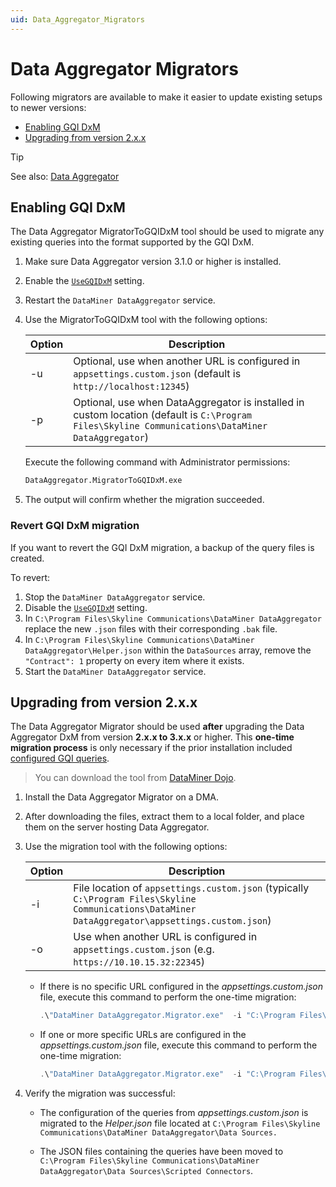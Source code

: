 ```yaml
---
uid: Data_Aggregator_Migrators
---
```


# Data Aggregator Migrators

Following migrators are available to make it easier to update existing setups to newer versions:

* [Enabling GQI DxM](#enabling-gqi-dxm)
* [Upgrading from version 2.x.x](#upgrading-from-version-2xx)

> [!TIP]
> See also: [Data Aggregator](xref:Data_Aggregator_DxM)

## Enabling GQI DxM

The Data Aggregator MigratorToGQIDxM tool should be used to migrate any existing queries into the format supported by the GQI DxM.

1. Make sure Data Aggregator version 3.1.0 or higher is installed.

1. Enable the [`UseGQIDxM`](xref:Data_Aggregator_settings#GQI_DxM) setting.

1. Restart the `DataMiner DataAggregator` service.

1. Use the MigratorToGQIDxM tool with the following options:

    | Option | Description |
    |--|--|
    | -u | Optional, use when another URL is configured in `appsettings.custom.json` (default is `http://localhost:12345`) |
    | -p | Optional, use when DataAggregator is installed in custom location (default is `C:\Program Files\Skyline Communications\DataMiner DataAggregator`) |

    Execute the following command with Administrator permissions:

    ```bat
    DataAggregator.MigratorToGQIDxM.exe
    ```

1. The output will confirm whether the migration succeeded.

### Revert GQI DxM migration

If you want to revert the GQI DxM migration, a backup of the query files is created.

To revert:

1. Stop the `DataMiner DataAggregator` service.
1. Disable the [`UseGQIDxM`](xref:Data_Aggregator_settings#GQI_DxM) setting.
1. In `C:\Program Files\Skyline Communications\DataMiner DataAggregator` replace the new `.json` files with their corresponding `.bak` file.
1. In `C:\Program Files\Skyline Communications\DataMiner DataAggregator\Helper.json` within the `DataSources` array, remove the `"Contract": 1` property on every item where it exists.
1. Start the `DataMiner DataAggregator` service.

## Upgrading from version 2.x.x

The Data Aggregator Migrator should be used **after** upgrading the Data Aggregator DxM from version **2.x.x to 3.x.x** or higher. This **one-time migration process** is only necessary if the prior installation included [configured GQI queries](xref:Data_Aggregator_queries).

> You can download the tool from [DataMiner Dojo](https://community.dataminer.services/download/data-aggregator-migrator/).

1. Install the Data Aggregator Migrator on a DMA.

1. After downloading the files, extract them to a local folder, and place them on the server hosting Data Aggregator.

1. Use the migration tool with the following options:

   | Option | Description |
   |--|--|
   | -i | File location of `appsettings.custom.json` (typically `C:\Program Files\Skyline Communications\DataMiner DataAggregator\appsettings.custom.json`) |
   | -o | Use when another URL is configured in `appsettings.custom.json` (e.g. `https://10.10.15.32:22345`) |

   - If there is no specific URL configured in the *appsettings.custom.json* file, execute this command to perform the one-time migration:

     ```powershell
     .\"DataMiner DataAggregator.Migrator.exe"  -i "C:\Program Files\Skyline Communications\DataMiner DataAggregator\appsettings.custom.json" 
     ```

   - If one or more specific URLs are configured in the *appsettings.custom.json* file, execute this command to perform the one-time migration:

     ```powershell
     .\"DataMiner DataAggregator.Migrator.exe"  -i "C:\Program Files\Skyline Communications\DataMiner DataAggregator\appsettings.custom.json" -o "https://10.10.15.32:22345/api/" 
     ```

1. Verify the migration was successful:

   - The configuration of the queries from *appsettings.custom.json* is migrated to the *Helper.json* file  located at `C:\Program Files\Skyline Communications\DataMiner DataAggregator\Data Sources.`

   - The JSON files containing the queries have been moved to `C:\Program Files\Skyline Communications\DataMiner DataAggregator\Data Sources\Scripted Connectors`.
